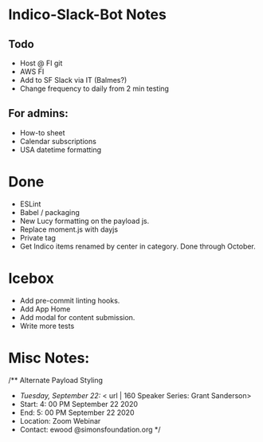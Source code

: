 # Indico-Slack-Bot Notes

## Todo

- Host @ FI git
- AWS FI
- Add to SF Slack via IT (Balmes?)
- Change frequency to daily from 2 min testing

## For admins:

- How-to sheet
- Calendar subscriptions
- USA datetime formatting

# Done

- ESLint
- Babel / packaging
- New Lucy formatting on the payload js.
- Replace moment.js with dayjs
- Private tag
- Get Indico items renamed by center in category. Done through October.

# Icebox

- Add pre-commit linting hooks.
- Add App Home
- Add modal for content submission.
- Write more tests

# Misc Notes:

/\*\* Alternate Payload Styling

- _Tuesday, September 22:_ < url | 160 Speaker Series: Grant Sanderson>
- Start: 4: 00 PM September 22 2020
- End: 5: 00 PM September 22 2020
- Location: Zoom Webinar
- Contact: ewood @simonsfoundation.org
  \*/
